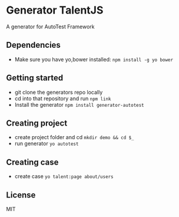 # Generator TalentJS
A generator for AutoTest Framework

## Dependencies
- Make sure you have yo,bower installed:
	`npm install -g yo bower`

## Getting started
- git clone the generators repo locally
- cd into that repository and run `npm link`
- Install the generator
	`npm install generator-autotest`

## Creating project
- create project folder and cd
	`mkdir demo && cd $_`
- run generator
	`yo autotest`

## Creating case
- create case
	`yo talent:page about/users`

## License

MIT
